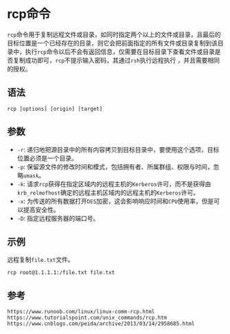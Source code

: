 # rcp命令
`rcp`命令用于复制远程文件或目录，如同时指定两个以上的文件或目录，且最后的目标位置是一个已经存在的目录，则它会把前面指定的所有文件或目录复制到该目录中，执行`rcp`命令以后不会有返回信息，仅需要在目标目录下查看文件或目录是否复制成功即可，`rcp`不提示输入密码，其通过`rsh`执行远程执行 ，并且需要相同的授权。

## 语法

```shell
rcp [options] [origin] [target]
```

## 参数
* `-r`: 递归地把源目录中的所有内容拷贝到目标目录中，要使用这个选项，目标位置必须是一个目录。
* `-p`: 保留源文件的修改时间和模式，包括拥有者、所属群组、权限与时间，忽略`umask`。
* `-k`: 请求`rcp`获得在指定区域内的远程主机的`Kerberos`许可，而不是获得由`krb_relmofhost`确定的远程主机区域内的远程主机的`Kerberos`许可。
* `-x`: 为传送的所有数据打开`DES`加密，这会影响响应时间和`CPU`使用率，但是可以提高安全性。
* `-D`: 指定远程服务器的端口号。

## 示例
远程复制`file.txt`文件。

```shell
rcp root@1.1.1.1:/file.txt file.txt
```




## 参考

```
https://www.runoob.com/linux/linux-comm-rcp.html
https://www.tutorialspoint.com/unix_commands/rcp.htm
https://www.cnblogs.com/peida/archive/2013/03/14/2958685.html
```
